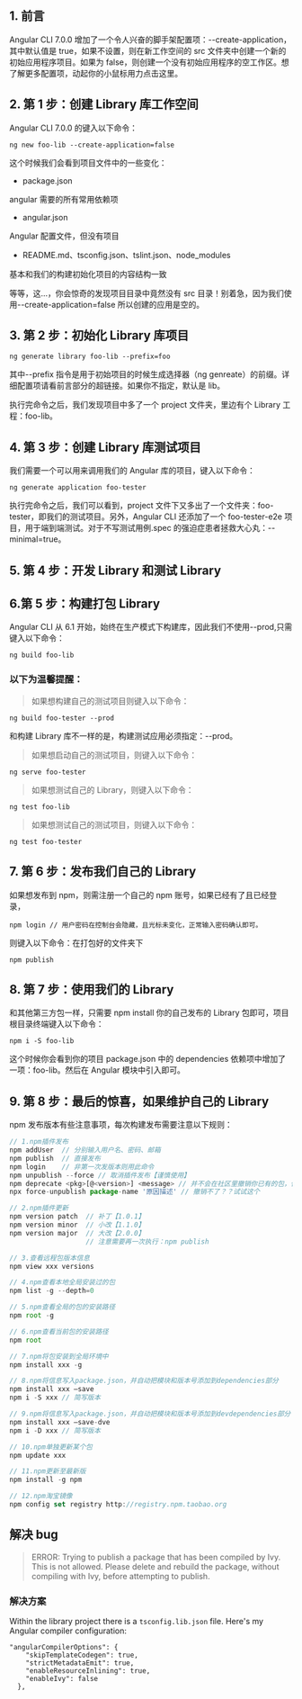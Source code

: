 ## 1. 前言

Angular CLI 7.0.0 增加了一个令人兴奋的脚手架配置项：--create-application，其中默认值是 true，如果不设置，则在新工作空间的 src 文件夹中创建一个新的初始应用程序项目。如果为 false，则创建一个没有初始应用程序的空工作区。想了解更多配置项，动起你的小鼠标用力点击这里。

## 2. 第 1 步：创建 Library 库工作空间

Angular CLI 7.0.0 的键入以下命令：

```
ng new foo-lib --create-application=false
```

这个时候我们会看到项目文件中的一些变化：

-   package.json

angular 需要的所有常用依赖项

-   angular.json

Angular 配置文件，但没有项目

-   README.md、tsconfig.json、tslint.json、node_modules

基本和我们的构建初始化项目的内容结构一致

等等，这...，你会惊奇的发现项目目录中竟然没有 src 目录！别着急，因为我们使用--create-application=false 所以创建的应用是空的。

## 3. 第 2 步：初始化 Library 库项目

```
ng generate library foo-lib --prefix=foo
```

其中--prefix 指令是用于初始项目的时候生成选择器（ng genreate）的前缀。详细配置项请看前言部分的超链接。如果你不指定，默认是 lib。

执行完命令之后，我们发现项目中多了一个 project 文件夹，里边有个 Library 工程：foo-lib。

## 4. 第 3 步：创建 Library 库测试项目

我们需要一个可以用来调用我们的 Angular 库的项目，键入以下命令：

```
ng generate application foo-tester
```

执行完命令之后，我们可以看到，project 文件下又多出了一个文件夹：foo-tester，即我们的测试项目。另外，Angular CLI 还添加了一个 foo-tester-e2e 项目，用于端到端测试。对于不写测试用例.spec 的强迫症患者拯救大心丸：--minimal=true。

## 5. 第 4 步：开发 Library 和测试 Library

## 6.第 5 步：构建打包 Library

Angular CLI 从 6.1 开始，始终在生产模式下构建库，因此我们不使用--prod,只需键入以下命令：

```
ng build foo-lib
```

### 以下为温馨提醒：

> 如果想构建自己的测试项目则键入以下命令：

```
ng build foo-tester --prod
```

和构建 Library 库不一样的是，构建测试应用必须指定：--prod。

> 如果想启动自己的测试项目，则键入以下命令：

```
ng serve foo-tester
```

> 如果想测试自己的 Library，则键入以下命令：

```
ng test foo-lib
```

> 如果想测试自己的测试项目，则键入以下命令：

```
ng test foo-tester
```

## 7. 第 6 步：发布我们自己的 Library

如果想发布到 npm，则需注册一个自己的 npm 账号，如果已经有了且已经登录，

```
npm login // 用户密码在控制台会隐藏，且光标未变化，正常输入密码确认即可。
```

则键入以下命令：在打包好的文件夹下

```
npm publish
```

## 8. 第 7 步：使用我们的 Library

和其他第三方包一样，只需要 npm install 你的自己发布的 Library 包即可，项目根目录终端键入以下命令：

```
npm i -S foo-lib
```

这个时候你会看到你的项目 package.json 中的 dependencies 依赖项中增加了一项：foo-lib。然后在 Angular 模块中引入即可。

## 9. 第 8 步：最后的惊喜，如果维护自己的 Library

npm 发布版本有些注意事项，每次构建发布需要注意以下规则：

```typescript
// 1.npm插件发布
npm addUser  // 分别输入用户名、密码、邮箱
npm publish  // 直接发布
npm login    // 非第一次发版本则用此命令
npm unpublish --force // 取消插件发布【谨慎使用】
npm deprecate <pkg>[@<version>] <message> // 并不会在社区里撤销你已有的包，但会在任何人尝试安装这个包的时候得到警告
npx force-unpublish package-name '原因描述' // 撤销不了？？试试这个

// 2.npm插件更新
npm version patch  // 补丁【1.0.1】
npm version minor  // 小改【1.1.0】
npm version major  // 大改【2.0.0】
                   // 注意需要再一次执行：npm publish

// 3.查看远程包版本信息
npm view xxx versions

// 4.npm查看本地全局安装过的包
npm list -g --depth=0

// 5.npm查看全局的包的安装路径
npm root -g

// 6.npm查看当前包的安装路径
npm root

// 7.npm将包安装到全局环境中
npm install xxx -g

// 8.npm将信息写入package.json，并自动把模块和版本号添加到dependencies部分
npm install xxx –save
npm i -S xxx // 简写版本

// 9.npm将信息写入package.json，并自动把模块和版本号添加到devdependencies部分
npm install xxx –save-dve
npm i -D xxx // 简写版本

// 10.npm单独更新某个包
npm update xxx

// 11.npm更新至最新版
npm install -g npm

// 12.npm淘宝镜像
npm config set registry http://registry.npm.taobao.org
```

## 解决 bug

> ERROR: Trying to publish a package that has been compiled by Ivy. This is not allowed. Please delete and rebuild the package, without compiling with Ivy, before attempting to publish.

### 解决方案

Within the library project there is a `tsconfig.lib.json` file. Here's my Angular compiler configuration:

```
"angularCompilerOptions": {
    "skipTemplateCodegen": true,
    "strictMetadataEmit": true,
    "enableResourceInlining": true,
    "enableIvy": false
  },
```
